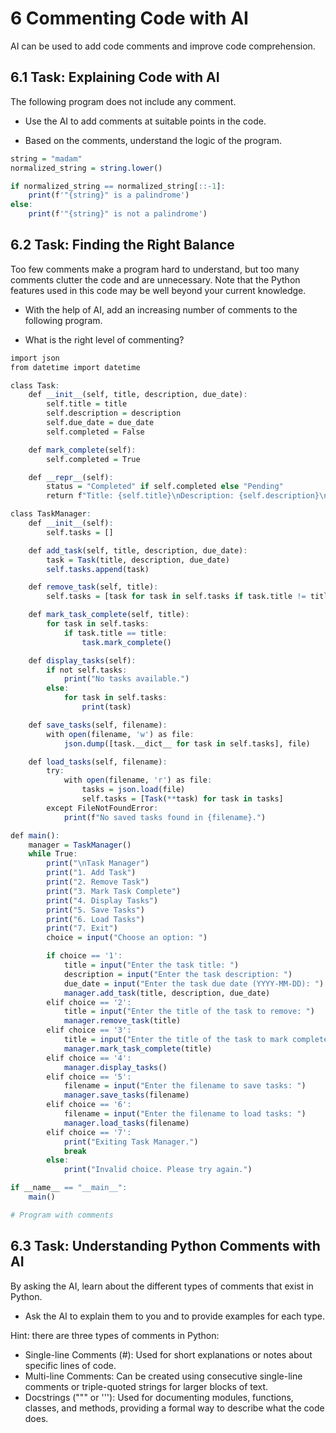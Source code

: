 # 6 Commenting Code with AI

AI can be used to add code comments and improve code comprehension.


## 6.1 Task: Explaining Code with AI

The following program does not include any comment.

- Use the AI to add comments at suitable points in the code.

- Based on the comments, understand the logic of the program.



```R
string = "madam"
normalized_string = string.lower()

if normalized_string == normalized_string[::-1]:
    print(f'"{string}" is a palindrome')
else:
    print(f'"{string}" is not a palindrome')
```

## 6.2 Task: Finding the Right Balance

Too few comments make a program hard to understand, but too many comments clutter the code and are unnecessary. Note that the Python features used in this code may be well beyond your current knowledge.

- With the help of AI, add an increasing number of comments to the following program.

- What is the right level of commenting?



```R
import json
from datetime import datetime

class Task:
    def __init__(self, title, description, due_date):
        self.title = title
        self.description = description
        self.due_date = due_date
        self.completed = False

    def mark_complete(self):
        self.completed = True

    def __repr__(self):
        status = "Completed" if self.completed else "Pending"
        return f"Title: {self.title}\nDescription: {self.description}\nDue Date: {self.due_date}\nStatus: {status}\n"

class TaskManager:
    def __init__(self):
        self.tasks = []

    def add_task(self, title, description, due_date):
        task = Task(title, description, due_date)
        self.tasks.append(task)

    def remove_task(self, title):
        self.tasks = [task for task in self.tasks if task.title != title]

    def mark_task_complete(self, title):
        for task in self.tasks:
            if task.title == title:
                task.mark_complete()

    def display_tasks(self):
        if not self.tasks:
            print("No tasks available.")
        else:
            for task in self.tasks:
                print(task)

    def save_tasks(self, filename):
        with open(filename, 'w') as file:
            json.dump([task.__dict__ for task in self.tasks], file)

    def load_tasks(self, filename):
        try:
            with open(filename, 'r') as file:
                tasks = json.load(file)
                self.tasks = [Task(**task) for task in tasks]
        except FileNotFoundError:
            print(f"No saved tasks found in {filename}.")

def main():
    manager = TaskManager()
    while True:
        print("\nTask Manager")
        print("1. Add Task")
        print("2. Remove Task")
        print("3. Mark Task Complete")
        print("4. Display Tasks")
        print("5. Save Tasks")
        print("6. Load Tasks")
        print("7. Exit")
        choice = input("Choose an option: ")

        if choice == '1':
            title = input("Enter the task title: ")
            description = input("Enter the task description: ")
            due_date = input("Enter the task due date (YYYY-MM-DD): ")
            manager.add_task(title, description, due_date)
        elif choice == '2':
            title = input("Enter the title of the task to remove: ")
            manager.remove_task(title)
        elif choice == '3':
            title = input("Enter the title of the task to mark complete: ")
            manager.mark_task_complete(title)
        elif choice == '4':
            manager.display_tasks()
        elif choice == '5':
            filename = input("Enter the filename to save tasks: ")
            manager.save_tasks(filename)
        elif choice == '6':
            filename = input("Enter the filename to load tasks: ")
            manager.load_tasks(filename)
        elif choice == '7':
            print("Exiting Task Manager.")
            break
        else:
            print("Invalid choice. Please try again.")

if __name__ == "__main__":
    main()
```


```R
# Program with comments

```

## 6.3 Task: Understanding Python Comments with AI

By asking the AI, learn about the different types of comments that exist in Python.

- Ask the AI to explain them to you and to provide examples for each type.

Hint: there are three types of comments in Python:

* Single-line Comments (#): Used for short explanations or notes about specific lines of code.
* Multi-line Comments: Can be created using consecutive single-line comments or triple-quoted strings for larger blocks of text.
* Docstrings (""" or '''): Used for documenting modules, functions, classes, and methods, providing a formal way to describe what the code does.

